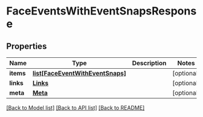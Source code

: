 # FaceEventsWithEventSnapsResponse

## Properties
Name | Type | Description | Notes
------------ | ------------- | ------------- | -------------
**items** | [**list[FaceEventWithEventSnaps]**](FaceEventWithEventSnaps.md) |  | [optional] 
**links** | [**Links**](Links.md) |  | [optional] 
**meta** | [**Meta**](Meta.md) |  | [optional] 

[[Back to Model list]](../README.md#documentation-for-models) [[Back to API list]](../README.md#documentation-for-api-endpoints) [[Back to README]](../README.md)


